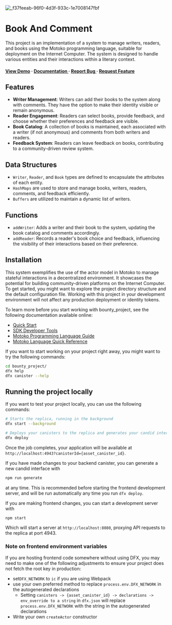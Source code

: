![_f37feeab-96f0-4d3f-933c-1e7008147fbf](https://github.com/yusuffenes/book_comment/assets/66623374/38c7179d-2b06-4b84-9b0b-9ca36783b3c4)


<h1>Book And Comment</h1>
<p>This project is an implementation of a system to manage writers, readers, and books using the Motoko programming language, suitable for deployment on the Internet Computer. The system is designed to handle various entities and their interactions within a literary context.</p>

<h4> <a href=https://m7sm4-2iaaa-aaaab-qabra-cai.ic0.app/?tag=2043152986>View Demo</a> <span> · </span> <a href="https://github.com/yusuffenes/book_comment/blob/master/README.md"> Documentation </a> <span> · </span> <a href="https://github.com/yusuffenes/book_comment/issues"> Report Bug </a> <span> · </span> <a href="https://github.com/yusuffenes/book_comment/issues"> Request Feature </a> </h4>

## Features

- **Writer Management**: Writers can add their books to the system along with comments. They have the option to make their identity visible or remain anonymous.
- **Reader Engagement**: Readers can select books, provide feedback, and choose whether their preferences and feedback are visible.
- **Book Catalog**: A collection of books is maintained, each associated with a writer (if not anonymous) and comments from both writers and readers.
- **Feedback System**: Readers can leave feedback on books, contributing to a community-driven review system.

## Data Structures

- `Writer`, `Reader`, and `Book` types are defined to encapsulate the attributes of each entity.
- `HashMaps` are used to store and manage books, writers, readers, comments, and feedback efficiently.
- `Buffers` are utilized to maintain a dynamic list of writers.

## Functions

- `addWriter`: Adds a writer and their book to the system, updating the book catalog and comments accordingly.
- `addReader`: Records a reader's book choice and feedback, influencing the visibility of their interactions based on their preference.

## Installation
This system exemplifies the use of the actor model in Motoko to manage stateful interactions in a decentralized environment. It showcases the potential for building community-driven platforms on the Internet Computer.
To get started, you might want to explore the project directory structure and the default configuration file. Working with this project in your development environment will not affect any production deployment or identity tokens.

To learn more before you start working with bounty_project, see the following documentation available online:

- [Quick Start](https://internetcomputer.org/docs/current/developer-docs/setup/deploy-locally)
- [SDK Developer Tools](https://internetcomputer.org/docs/current/developer-docs/setup/install)
- [Motoko Programming Language Guide](https://internetcomputer.org/docs/current/motoko/main/motoko)
- [Motoko Language Quick Reference](https://internetcomputer.org/docs/current/motoko/main/language-manual)

If you want to start working on your project right away, you might want to try the following commands:

```bash
cd bounty_project/
dfx help
dfx canister --help
```

## Running the project locally

If you want to test your project locally, you can use the following commands:

```bash
# Starts the replica, running in the background
dfx start --background

# Deploys your canisters to the replica and generates your candid interface
dfx deploy
```

Once the job completes, your application will be available at `http://localhost:4943?canisterId={asset_canister_id}`.

If you have made changes to your backend canister, you can generate a new candid interface with

```bash
npm run generate
```

at any time. This is recommended before starting the frontend development server, and will be run automatically any time you run `dfx deploy`.

If you are making frontend changes, you can start a development server with

```bash
npm start
```

Which will start a server at `http://localhost:8080`, proxying API requests to the replica at port 4943.

### Note on frontend environment variables

If you are hosting frontend code somewhere without using DFX, you may need to make one of the following adjustments to ensure your project does not fetch the root key in production:

- set`DFX_NETWORK` to `ic` if you are using Webpack
- use your own preferred method to replace `process.env.DFX_NETWORK` in the autogenerated declarations
  - Setting `canisters -> {asset_canister_id} -> declarations -> env_override to a string` in `dfx.json` will replace `process.env.DFX_NETWORK` with the string in the autogenerated declarations
- Write your own `createActor` constructor
